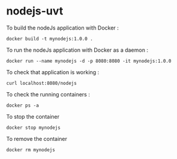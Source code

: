 # nodejs-uvt


To build the nodeJs application with Docker :

`docker build -t mynodejs:1.0.0 .`

To run the nodeJs application with Docker as a daemon :

`docker run --name mynodejs -d -p 8080:8080 -it mynodejs:1.0.0`

To check that application is working :

`curl localhost:8080/nodejs` 


To check the running containers :

`docker ps -a`

To stop the container 

`docker stop mynodejs`

To remove the container 

`docker rm mynodejs`
